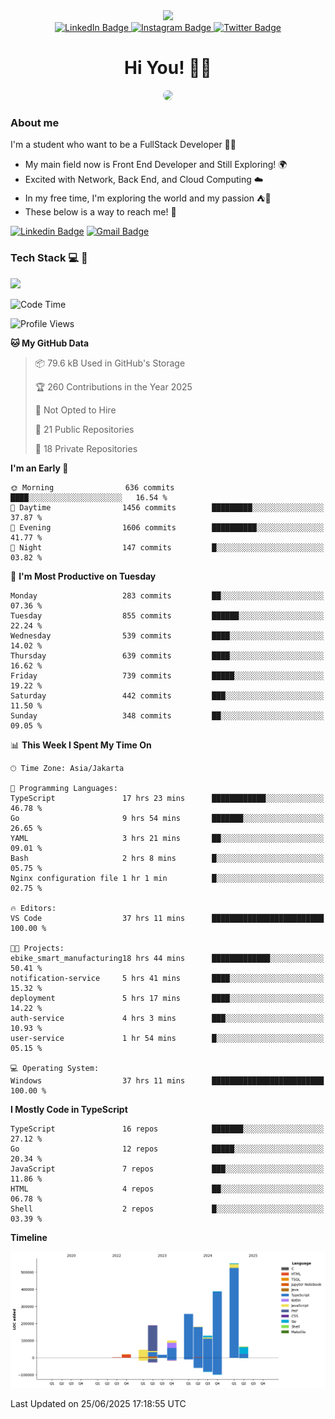 <div>
  <div id="header" align="center">
      <img src="https://media.giphy.com/media/nFLW7PNGgN3lI68rdv/giphy.gif" width="100"/>
      <div id="badges" style="margin-bottom:20px">
        <a href="https://www.linkedin.com/in/daffaputranarendra/">
          <img src="https://img.shields.io/badge/LinkedIn-blue?style=for-the-badge&logo=linkedin&logoColor=white" alt="LinkedIn Badge"/>
        </a>
        <a href="https://www.instagram.com/daffadon_/">
          <img src="https://img.shields.io/badge/Instagram-E4405F?style=for-the-badge&logo=instagram&logoColor=white" alt="Instagram Badge"/>
        </a>
        <a href="https://twitter.com/daffadon_">
          <img src="https://img.shields.io/badge/Twitter-blue?style=for-the-badge&logo=twitter&logoColor=white" alt="Twitter Badge"/>
        </a>
      </div>
    <h1>Hi You! 🙌🙌</h1>
    <img src="https://media.giphy.com/media/rJsMvyk7AHHiW9qKLM/giphy.gif" height=200 style="border-radius:10px" />
  </div>
</div>

### About me

I'm a student who want to be a FullStack Developer 🧑‍💻

- My main field now is Front End Developer and Still Exploring! 🌍
- Excited with Network, Back End, and Cloud Computing ☁️
- In my free time, I'm exploring the world and my passion ⛺🍵
- These below is a way to reach me! 🏃

[![Linkedin Badge](https://skillicons.dev/icons?i=linkedin)](https://www.linkedin.com/in/daffaputranarendra/)
[![Gmail Badge](https://skillicons.dev/icons?i=gmail)](https://mail.google.com/mail/?view=cm&fs=1&to=daffaputranarendra9@gmail.com)

### Tech Stack 💻 📘

<img src="https://skillicons.dev/icons?i=java,html,css,javascript,typescript,golang,react,next,express,vite,tailwind,mui,prisma,mongodb,mysql,firebase,jest,git,jenkins,docker,kubernetes,github,postman,prometheus,grafana,gcp,vscode,arch,&perline=9"/>

<!--START_SECTION:waka-->
![Code Time](http://img.shields.io/badge/Code%20Time-75%20hrs%2046%20mins-blue)

![Profile Views](http://img.shields.io/badge/Profile%20Views-0-blue)

**🐱 My GitHub Data** 

> 📦 79.6 kB Used in GitHub's Storage 
 > 
> 🏆 260 Contributions in the Year 2025
 > 
> 🚫 Not Opted to Hire
 > 
> 📜 21 Public Repositories 
 > 
> 🔑 18 Private Repositories 
 > 
**I'm an Early 🐤** 

```text
🌞 Morning                636 commits         ████░░░░░░░░░░░░░░░░░░░░░   16.54 % 
🌆 Daytime                1456 commits        █████████░░░░░░░░░░░░░░░░   37.87 % 
🌃 Evening                1606 commits        ██████████░░░░░░░░░░░░░░░   41.77 % 
🌙 Night                  147 commits         █░░░░░░░░░░░░░░░░░░░░░░░░   03.82 % 
```
📅 **I'm Most Productive on Tuesday** 

```text
Monday                   283 commits         ██░░░░░░░░░░░░░░░░░░░░░░░   07.36 % 
Tuesday                  855 commits         ██████░░░░░░░░░░░░░░░░░░░   22.24 % 
Wednesday                539 commits         ████░░░░░░░░░░░░░░░░░░░░░   14.02 % 
Thursday                 639 commits         ████░░░░░░░░░░░░░░░░░░░░░   16.62 % 
Friday                   739 commits         █████░░░░░░░░░░░░░░░░░░░░   19.22 % 
Saturday                 442 commits         ███░░░░░░░░░░░░░░░░░░░░░░   11.50 % 
Sunday                   348 commits         ██░░░░░░░░░░░░░░░░░░░░░░░   09.05 % 
```


📊 **This Week I Spent My Time On** 

```text
🕑︎ Time Zone: Asia/Jakarta

💬 Programming Languages: 
TypeScript               17 hrs 23 mins      ████████████░░░░░░░░░░░░░   46.78 % 
Go                       9 hrs 54 mins       ███████░░░░░░░░░░░░░░░░░░   26.65 % 
YAML                     3 hrs 21 mins       ██░░░░░░░░░░░░░░░░░░░░░░░   09.01 % 
Bash                     2 hrs 8 mins        █░░░░░░░░░░░░░░░░░░░░░░░░   05.75 % 
Nginx configuration file 1 hr 1 min          █░░░░░░░░░░░░░░░░░░░░░░░░   02.75 % 

🔥 Editors: 
VS Code                  37 hrs 11 mins      █████████████████████████   100.00 % 

🐱‍💻 Projects: 
ebike_smart_manufacturing18 hrs 44 mins      █████████████░░░░░░░░░░░░   50.41 % 
notification-service     5 hrs 41 mins       ████░░░░░░░░░░░░░░░░░░░░░   15.32 % 
deployment               5 hrs 17 mins       ████░░░░░░░░░░░░░░░░░░░░░   14.22 % 
auth-service             4 hrs 3 mins        ███░░░░░░░░░░░░░░░░░░░░░░   10.93 % 
user-service             1 hr 54 mins        █░░░░░░░░░░░░░░░░░░░░░░░░   05.15 % 

💻 Operating System: 
Windows                  37 hrs 11 mins      █████████████████████████   100.00 % 
```

**I Mostly Code in TypeScript** 

```text
TypeScript               16 repos            ███████░░░░░░░░░░░░░░░░░░   27.12 % 
Go                       12 repos            █████░░░░░░░░░░░░░░░░░░░░   20.34 % 
JavaScript               7 repos             ███░░░░░░░░░░░░░░░░░░░░░░   11.86 % 
HTML                     4 repos             ██░░░░░░░░░░░░░░░░░░░░░░░   06.78 % 
Shell                    2 repos             █░░░░░░░░░░░░░░░░░░░░░░░░   03.39 % 
```



**Timeline**

![Lines of Code chart](https://raw.githubusercontent.com/Daffadon/Daffadon/main/assets/bar_graph.png)


 Last Updated on 25/06/2025 17:18:55 UTC
<!--END_SECTION:waka-->
